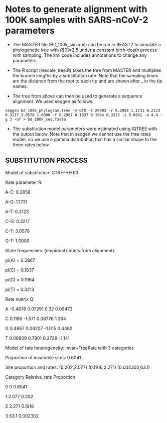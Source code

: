 # Notes to generate alignment with 100K samples with SARS-nCoV-2 parameters

- The MASTER file (BD_100k_sim.xml) can be run in BEAST2 to simulate a phylogenetic tree with $R[0]$=2.5 under a constant birth-death process with sampling. The xml code includes annotations to change any parameters.

- The R script (rescale_tree.R) takes the tree from MASTER and multiplies the branch lengths by a substitution rate. Note that the sampling times are the distance from the root to each tip and are shown after _ in the tip names.

- The tree from above can then be used to generate a sequence alignment. We used seqgen as follows:

```seqgen bd_100k_phylogram.tree -m GTR -l 29903 -r 0.2858 1.1731 0.2123 0.3217 3.0578 1.0000 -f 0.2987 0.1837 0.1964 0.3213 -i 0.6041 -a 4.4 -g 3 -of > bd_100k_seq.fasta```

- The substitution model parameters were estimated using IQTREE with the output below. Note that in seqgen we cannot use the free rates model, so we use a gamma distribution that has a similar shape to the three rates below.


SUBSTITUTION PROCESS
--------------------

Model of substitution: GTR+F+I+R3

Rate parameter R:

A-C: 0.2858

A-G: 1.1731

A-T: 0.2123

C-G: 0.3217

C-T: 3.0578


G-T: 1.0000

State frequencies: (empirical counts from alignment)

pi(A) = 0.2987

pi(C) = 0.1837

pi(G) = 0.1964

pi(T) = 0.3213

Rate matrix Q:

A   -0.4876   0.07291      0.32   0.09473

C    0.1186    -1.571   0.08776     1.364

G    0.4867   0.08207    -1.015    0.4462

T   0.08809    0.7801    0.2728    -1.141

Model of rate heterogeneity: Invar+FreeRate with 3 categories

Proportion of invariable sites: 0.6041

Site proportion and rates:  (0.202,2.077) (0.1916,2.271) (0.002302,63.1)

Category  Relative_rate  Proportion

0         0              0.6041

1         2.077          0.202

2         2.271          0.1916

3         63.1           0.002302





